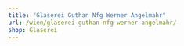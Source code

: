 ```yaml
---
title: "Glaserei Guthan Nfg Werner Angelmahr"
url: /wien/glaserei-guthan-nfg-werner-angelmahr/
shop: Glaserei
---
```

